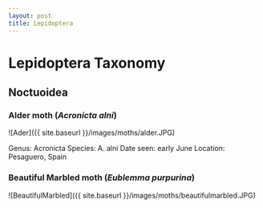 ```yaml
---
layout: post
title: Lepidoptera
---
```


# Lepidoptera Taxonomy

## Noctuoidea

### **Alder moth** (*Acronicta alni*)
![Ader]({{ site.baseurl }}/images/moths/alder.JPG)

Genus: Acronicta
Species: A. alni
Date seen: early June
Location: Pesaguero, Spain

### **Beautiful Marbled moth** (*Eublemma purpurina*)

![BeautifulMarbled]({{ site.baseurl }}/images/moths/beautifulmarbled.JPG)